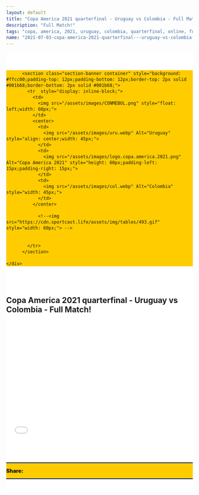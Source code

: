 ```yaml
---
layout: default
title: "Copa America 2021 quarterfinal - Uruguay vs Colombia - Full Match!"
description: "Full Match!"
tags: "copa, america, 2021, uruguay, colombia, quarterfinal, online, full, match"
name: "2021-07-03-copa-america-2021-quarterfinal---uruguay-vs-colombia---full-match.md"
---
```


<style>

  .seccion-banner {
    background-color: #001b68cc;
    padding: 10px;
  }

  .iframe-container {
    overflow: hidden;
    /* 16:9 aspect ratio */
    padding-top: 56.25%;
    position: relative;
  }

  .iframe-container iframe {
    border: 0;
    height: 100%;
    left: 0;
    position: absolute;
    top: 0;
    width: 100%;
  }

</style>



<div class="container" style="background-color: #fff;padding-top: 35px;">


   <div class="row">
    <div class="col-sm-12" style="background: #ffcc00;">

          <section class="section-banner container" style="background: #ffcc00;padding-top: 12px;padding-bottom: 12px;border-top: 2px solid #001b68;border-bottom: 2px solid #001b68;">
            <tr  style="display: inline-block;">
              <td>
                <img src="/assets/images/CONMEBOL.png" style="float: left;width: 60px;">
              </td>
              <center>
                <td>
                  <img src="/assets/images/uru.webp" Alt="Uruguay" style="align: center;width: 45px;">
                </td>
                <td>
                  <img src="/assets/images/logo.copa.america.2021.png" Alt="Copa America 2021" style="height: 60px;padding-left: 15px;padding-right: 15px;">
                </td>
                <td>
                  <img src="/assets/images/col.webp" Alt="Colombia" style="width: 45px;">
                </td>
              </center>

                <!--<img src="https://cdn.sportcast.life/assets/img/tables/493.gif" style="width: 60px;"> -->


            </tr>
          </section>

    </div>
  </div>

  <section>
    <div class="container" style="padding-top: 35px;padding-bottom: 35px;">
      <div class="row">
        <h2>Copa America 2021 quarterfinal - Uruguay vs Colombia - Full Match!</h2><br><br>
        <div class="col-sm-12 iframe-container">
          <iframe src="//ok.ru/videoembed/2711825746611" allowfullscreen></iframe> <!-- <iframe width="560" height="315" src="//ok.ru/videoembed/2685580413619" frameborder="0" allow="autoplay" allowfullscreen></iframe> //ok.ru/videoembed/2683932773043 -->
        </div>
      </div>
    </div>
  </section>


  <div class="row" style="padding-top: 30px;padding-bottom: 30px;">
    <div class="col-sm-12" style="background-color: #ffcc00;">
      <div class="section-banner" style="padding-top: 12px;padding-bottom: 12px;border-top: 2px solid #001b68;border-bottom: 2px solid #001b68;">
        <tr style="display: inline-block;padding: 5px;">
          <td>
            <span style="font-weight: 900;display: inline-block;">Share: </span>
          <td>
          <td>
            <div class="sharethis-inline-share-buttons"></div>
          </td>
